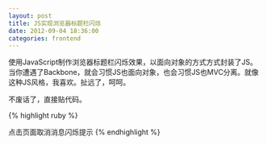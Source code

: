 ```yaml
---
layout: post
title: JS实现浏览器标题栏闪烁
date: 2012-09-04 18:36:00
categories: frontend
---
```


使用JavaScript制作浏览器标题栏闪烁效果，以面向对象的方式方式封装了JS。当你遭遇了Backbone，就会习惯JS也面向对象，也会习惯JS也MVC分离。就像这种JS风格，我喜欢。扯远了，呵呵。

不废话了，直接贴代码。

{% highlight ruby %}
<html>
  <head>
    <title>JS效果-浏览器标题栏闪烁</title>
    <meta http-equiv="Content-Type" content="text/html; charset=UTF-8" />
    <script type="text/javascript"> 
    // 使用message对象封装消息
    var message={ 
      time: 0, 
      title: document.title, 
      timer: null, 
      // 显示新消息提示 
      show:function(){ 
        var title = message.title.replace("【　　　】", "").replace("【新消息】", "");
        // 定时器，设置消息切换频率闪烁效果就此产生 
        message.timer = setTimeout(
          function() { 
            message.time++;
            message.show(); 
            if (message.time % 2 == 0) { 
              document.title = "【新消息】" + title 
            }
            else{ 
              document.title = "【　　　】" + title 
            }; 
          }, 
          600 // 闪烁时间差
        ); 
        return [message.timer, message.title]; 
      }, 
      // 取消新消息提示 
      clear: function(){ 
        clearTimeout(message.timer); 
        document.title = message.title; 
      } 
    }; 
    message.show(); 
    // 页面加载时绑定点击事件，单击取消闪烁提示
    function bind() {
      document.onclick = function(){
        message.clear(); 
      }; 
    } 
    </script>
  </head>
  <body onload="bind();">
    点击页面取消消息闪烁提示
  </body>
</html>
{% endhighlight %}
